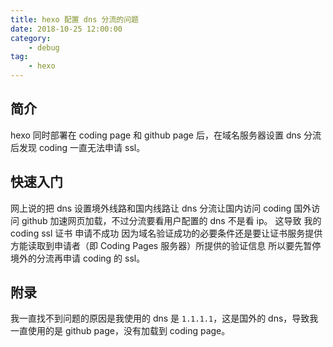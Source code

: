```yaml
---
title: hexo 配置 dns 分流的问题
date: 2018-10-25 12:00:00
category:
    - debug
tag: 
    - hexo
---
```


## 简介
hexo 同时部署在 coding page 和 github page 后，在域名服务器设置 dns 分流后发现 coding 一直无法申请 ssl。

## 快速入门
网上说的把 dns 设置境外线路和国内线路让 dns 分流让国内访问 coding 国外访问 github 加速网页加载，不过分流要看用户配置的 dns 不是看 ip。
这导致 我的 coding ssl 证书 申请不成功 因为域名验证成功的必要条件还是要让证书服务提供方能读取到申请者（即 Coding Pages 服务器）所提供的验证信息
所以要先暂停境外的分流再申请 coding 的 ssl。

## 附录
我一直找不到问题的原因是我使用的 dns 是 `1.1.1.1`，这是国外的 dns，导致我一直使用的是 github page，没有加载到 coding page。
